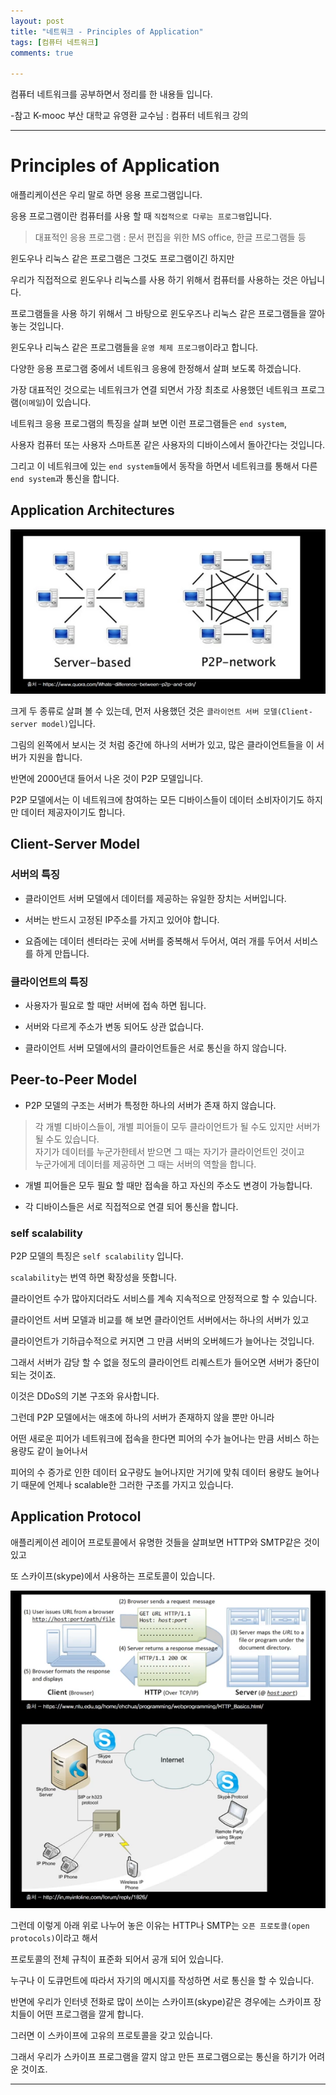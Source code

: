 ```yaml
---
layout: post
title: "네트워크 - Principles of Application"
tags: [컴퓨터 네트워크]
comments: true

---
```


컴퓨터 네트워크를 공부하면서 정리를 한 내용들 입니다.

-참고 K-mooc 부산 대학교 유영환 교수님 : 컴퓨터 네트워크 강의

---

# Principles of Application

애플리케이션은 우리 말로 하면 응용 프로그램입니다. 

응용 프로그램이란 컴퓨터를 사용 할 때 `직접적으로 다루는 프로그램`입니다.

> 대표적인 응용 프로그램 : 문서 편집을 위한 MS office, 한글 프로그램들 등

윈도우나 리눅스 같은 프로그램은 그것도 프로그램이긴 하지만 

우리가 직접적으로 윈도우나 리눅스를 사용 하기 위해서 컴퓨터를 사용하는 것은 아닙니다.

프로그램들을 사용 하기 위해서 그 바탕으로 윈도우즈나 리눅스 같은 프로그램들을 깔아 놓는 것입니다.

윈도우나 리눅스 같은 프로그램들을 `운영 체제 프로그램`이라고 합니다.

다양한 응용 프로그램 중에서 네트워크 응용에 한정해서 살펴 보도록 하겠습니다.

가장 대표적인 것으로는 네트워크가 연결 되면서 가장 최초로 사용했던 네트워크 프로그램(`이메일`)이 있습니다.

네트워크 응용 프로그램의 특징을 살펴 보면 이런 프로그램들은 `end system`, 

사용자 컴퓨터 또는 사용자 스마트폰 같은 사용자의 디바이스에서 돌아간다는 것입니다.

그리고 이 네트워크에 있는 `end system들`에서 동작을 하면서 네트워크를 통해서 다른 `end system`과 통신을 합니다.

## Application Architectures

<img src="https://raw.githubusercontent.com/junghyun100/junghyun100.github.io/master/images/1112/Application%20Architecture.PNG">

크게 두 종류로 살펴 볼 수 있는데, 먼저 사용했던 것은 `클라이언트 서버 모델(Client-server model)`입니다.

그림의 왼쪽에서 보시는 것 처럼 중간에 하나의 서버가 있고, 많은 클라이언트들을 이 서버가 지원을 합니다.

반면에 2000년대 들어서 나온 것이 P2P 모델입니다.

P2P 모델에서는 이 네트워크에 참여하는 모든 디바이스들이 데이터 소비자이기도 하지만 데이터 제공자이기도 합니다.

## Client-Server Model

### 서버의 특징

* 클라이언트 서버 모델에서 데이터를 제공하는 유일한 장치는 서버입니다.

* 서버는 반드시 고정된 IP주소를 가지고 있어야 합니다.

* 요즘에는 데이터 센터라는 곳에 서버를 중복해서 두어서, 여러 개를 두어서 서비스를 하게 만듭니다. 

### 클라이언트의 특징

* 사용자가 필요로 할 때만 서버에 접속 하면 됩니다. 

* 서버와 다르게 주소가 변동 되어도 상관 없습니다.

* 클라이언트 서버 모델에서의 클라이언트들은 서로 통신을 하지 않습니다.

## Peer-to-Peer Model

* P2P 모델의 구조는 서버가 특정한 하나의 서버가 존재 하지 않습니다.

> 각 개별 디바이스들이, 개별 피어들이 모두 클라이언트가 될 수도 있지만 서버가 될 수도 있습니다.<br>
자기가 데이터를 누군가한테서 받으면 그 때는 자기가 클라이언트인 것이고 <br>
누군가에게 데이터를 제공하면 그 때는 서버의 역할을 합니다.<br>

* 개별 피어들은 모두 필요 할 때만 접속을 하고 자신의 주소도 변경이 가능합니다.

* 각 디바이스들은 서로 직접적으로 연결 되어 통신을 합니다.

### self scalability

P2P 모델의 특징은 `self scalability` 입니다. 
 
`scalability`는 번역 하면 확장성을 뜻합니다.

클라이언트 수가 많아지더라도 서비스를 계속 지속적으로 안정적으로 할 수 있습니다.

클라이언트 서버 모델과 비교를 해 보면 클라이언트 서버에서는 하나의 서버가 있고 

클라이언트가 기하급수적으로 커지면 그 만큼 서버의 오버헤드가 늘어나는 것입니다.

그래서 서버가 감당 할 수 없을 정도의 클라이언트 리퀘스트가 들어오면 서버가 중단이 되는 것이죠.

이것은 DDoS의 기본 구조와 유사합니다.

그런데 P2P 모델에서는 애초에 하나의 서버가 존재하지 않을 뿐만 아니라 

어떤 새로운 피어가 네트워크에 접속을 한다면 피어의 수가 늘어나는 만큼 서비스 하는 용량도 같이 늘어나서 

피어의 수 증가로 인한 데이터 요구량도 늘어나지만 거기에 맞춰 데이터 용량도 늘어나기 때문에 언제나 scalable한 그러한 구조를 가지고 있습니다.

## Application Protocol

애플리케이션 레이어 프로토콜에서 유명한 것들을 살펴보면 HTTP와 SMTP같은 것이 있고
 
또 스카이프(skype)에서 사용하는 프로토콜이 있습니다.

<img src="https://raw.githubusercontent.com/junghyun100/junghyun100.github.io/master/images/1112/Application%20Protocol.PNG">

그런데 이렇게 아래 위로 나누어 놓은 이유는 HTTP나 SMTP는 `오픈 프로토콜(open protocols)`이라고 해서
 
프로토콜의 전체 규칙이 표준화 되어서 공개 되어 있습니다.

누구나 이 도큐먼트에 따라서 자기의 메시지를 작성하면 서로 통신을 할 수 있습니다.

반면에 우리가 인터넷 전화로 많이 쓰이는 스카이프(skype)같은 경우에는 스카이프 장치들이 어떤 프로그램을 깔게 합니다.

그러면 이 스카이프에 고유의 프로토콜을 갖고 있습니다. 

그래서 우리가 스카이프 프로그램을 깔지 않고 만든 프로그램으로는 통신을 하기가 어려운 것이죠.

---
